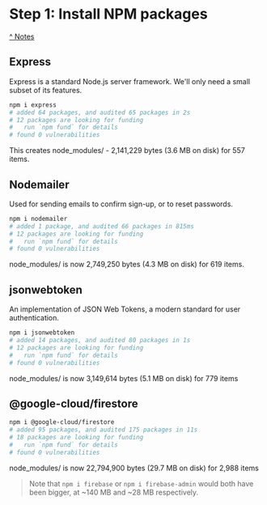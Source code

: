 # Step 1: Install NPM packages

[^ Notes](./00-notes.md)

## Express

Express is a standard Node.js server framework. We'll only need a small subset
of its features.

```bash
npm i express
# added 64 packages, and audited 65 packages in 2s
# 12 packages are looking for funding
#   run `npm fund` for details
# found 0 vulnerabilities
```

This creates node_modules/ - 2,141,229 bytes (3.6 MB on disk) for 557 items.

## Nodemailer

Used for sending emails to confirm sign-up, or to reset passwords.

```bash
npm i nodemailer
# added 1 package, and audited 66 packages in 815ms
# 12 packages are looking for funding
#   run `npm fund` for details
# found 0 vulnerabilities
```

node_modules/ is now 2,749,250 bytes (4.3 MB on disk) for 619 items.

## jsonwebtoken

An implementation of JSON Web Tokens, a modern standard for user authentication.

```bash
npm i jsonwebtoken
# added 14 packages, and audited 80 packages in 1s
# 12 packages are looking for funding
#   run `npm fund` for details
# found 0 vulnerabilities
```

node_modules/ is now 3,149,614 bytes (5.1 MB on disk) for 779 items

## @google-cloud/firestore

```bash
npm i @google-cloud/firestore
# added 95 packages, and audited 175 packages in 11s
# 18 packages are looking for funding
#   run `npm fund` for details
# found 0 vulnerabilities
```

node_modules/ is now 22,794,900 bytes (29.7 MB on disk) for 2,988 items

> Note that `npm i firebase` or `npm i firebase-admin` would both have been
> bigger, at ~140 MB and ~28 MB respectively.
